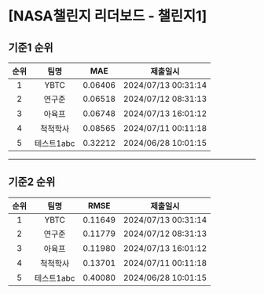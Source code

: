 # [NASA챌린지 리더보드 - 챌린지1]
## 기준1 순위
| 순위 | 팀명 | MAE | 제출일시 |
|:----:|:----:|:-----:|:----:|
| 1 | YBTC | 0.06406 | 2024/07/13 00:31:14 |
| 2 | 연구준 | 0.06518 | 2024/07/12 08:31:13 |
| 3 | 아육프 | 0.06748 | 2024/07/13 16:01:12 |
| 4 | 척척학사 | 0.08565 | 2024/07/11 00:11:18 |
| 5 | 테스트1abc | 0.32212 | 2024/06/28 10:01:15 |
___
## 기준2 순위
| 순위 | 팀명 | RMSE | 제출일시 |
|:----:|:----:|:-----:|:----:|
| 1 | YBTC | 0.11649 | 2024/07/13 00:31:14 |
| 2 | 연구준 | 0.11779 | 2024/07/12 08:31:13 |
| 3 | 아육프 | 0.11980 | 2024/07/13 16:01:12 |
| 4 | 척척학사 | 0.13701 | 2024/07/11 00:11:18 |
| 5 | 테스트1abc | 0.40080 | 2024/06/28 10:01:15 |
